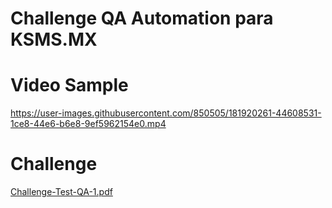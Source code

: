 # Challenge QA Automation para KSMS.MX

# Video Sample
https://user-images.githubusercontent.com/850505/181920261-44608531-1ce8-44e6-b6e8-9ef5962154e0.mp4


# Challenge
[Challenge-Test-QA-1.pdf](https://github.com/wilux/Base_Selenium_Framework/files/9214501/Challenge-Test-QA-1.pdf)
